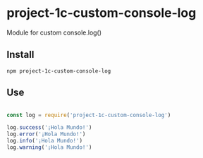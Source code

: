 # project-1c-custom-console-log

Module for custom console.log()

## Install

```
npm project-1c-custom-console-log
```

## Use

```js

const log = require('project-1c-custom-console-log')

log.success('¡Hola Mundo!')
log.error('¡Hola Mundo!')
log.info('¡Hola Mundo!')
log.warning('¡Hola Mundo!')

```
